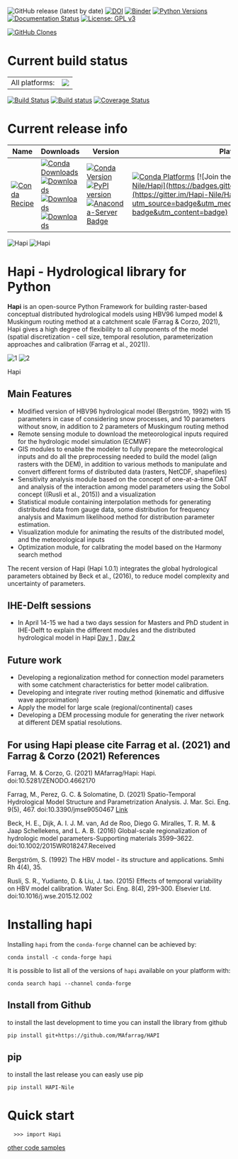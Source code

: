 ![GitHub release (latest by date)](https://img.shields.io/github/v/release/mafarrag/hapi)
[![DOI](https://zenodo.org/badge/DOI/10.5281/zenodo.4686056.svg)](https://doi.org/10.5281/zenodo.4686056)
[![Binder](https://mybinder.org/badge_logo.svg)](https://mybinder.org/v2/gh/MAfarrag/HAPI/master)
[![Python Versions](https://img.shields.io/pypi/pyversions/HAPI-Nile.png)](https://img.shields.io/pypi/pyversions/HAPI-Nile)
[![Documentation Status](https://readthedocs.org/projects/hapi-hm/badge/?version=latest)](https://hapi-hm.readthedocs.io/en/latest/?badge=latest)
[![License: GPL v3](https://img.shields.io/badge/License-GPLv3-blue.svg)](https://www.gnu.org/licenses/gpl-3.0)

[![GitHub Clones](https://img.shields.io/badge/dynamic/json?color=success&label=Clone&query=count&url=https://github.com/MAfarrag/Hapi/blob/master/clone.json?raw=True&logo=github)](https://github.com/MShawon/github-clone-count-badge)

Current build status
====================


<table><tr><td>All platforms:</td>
    <td>
      <a href="https://dev.azure.com/conda-forge/feedstock-builds/_build/latest?definitionId=12419&branchName=master">
        <img src="https://dev.azure.com/conda-forge/feedstock-builds/_apis/build/status/hapi-feedstock?branchName=master">
      </a>
    </td>
  </tr>
</table>

[![Build Status](https://travis-ci.com/MAfarrag/Hapi.svg?branch=master)](https://travis-ci.com/MAfarrag/Hapi)
[![Build status](https://ci.appveyor.com/api/projects/status/rys2u0l1nbmfjuww?svg=true)](https://ci.appveyor.com/project/MAfarrag/hapi)
[![Coverage Status](https://coveralls.io/repos/github/MAfarrag/Hapi/badge.svg?branch=master)](https://coveralls.io/github/MAfarrag/Hapi?branch=master)


Current release info
====================

| Name | Downloads | Version | Platforms |
| --- | --- | --- | --- |
| [![Conda Recipe](https://img.shields.io/badge/recipe-hapi-green.svg)](https://anaconda.org/conda-forge/hapi) | [![Conda Downloads](https://img.shields.io/conda/dn/conda-forge/hapi.svg)](https://anaconda.org/conda-forge/hapi) [![Downloads](https://pepy.tech/badge/hapi-nile)](https://pepy.tech/project/hapi-nile) [![Downloads](https://pepy.tech/badge/hapi-nile/month)](https://pepy.tech/project/hapi-nile) [![Downloads](https://pepy.tech/badge/hapi-nile/week)](https://pepy.tech/project/hapi-nile) | [![Conda Version](https://img.shields.io/conda/vn/conda-forge/hapi.svg)](https://anaconda.org/conda-forge/hapi) [![PyPI version](https://badge.fury.io/py/HAPI-Nile.svg)](https://badge.fury.io/py/HAPI-Nile) [![Anaconda-Server Badge](https://anaconda.org/conda-forge/hapi/badges/version.svg)](https://anaconda.org/conda-forge/hapi) | [![Conda Platforms](https://img.shields.io/conda/pn/conda-forge/hapi.svg)](https://anaconda.org/conda-forge/hapi) [![Join the chat at https://gitter.im/Hapi-Nile/Hapi](https://badges.gitter.im/Hapi-Nile/Hapi.svg)](https://gitter.im/Hapi-Nile/Hapi?utm_source=badge&utm_medium=badge&utm_campaign=pr-badge&utm_content=badge) |


![Hapi](/docs/img/Hapi4.png) ![Hapi](/docs/img/name.png)


Hapi - Hydrological library for Python 
=====================================================================
**Hapi** is an open-source Python Framework for building raster-based conceptual distributed hydrological models using HBV96 lumped 
model & Muskingum routing method at a catchment scale (Farrag & Corzo, 2021), Hapi gives a high degree of flexibility to all components of the model 
(spatial discretization - cell size, temporal resolution, parameterization approaches and calibration (Farrag et al., 2021)).


![1](/docs/img/Picture1.png)  ![2](/docs/img/Picture2.png)

Hapi 

Main Features
-------------
  - Modified version of HBV96 hydrological model (Bergström, 1992) with 15 parameters in case of considering
   snow processes, and 10 parameters without snow, in addition to 2 parameters of Muskingum routing method
  - Remote sensing module to download the meteorological inputs required for the hydrologic model simulation (ECMWF) 
  - GIS modules to enable the modeler to fully prepare the meteorological inputs and do all the preprocessing 
    needed to build the model (align rasters with the DEM), in addition to various methods to manipulate and 
    convert different forms of distributed data (rasters, NetCDF, shapefiles)
  - Sensitivity analysis module based on the concept of one-at-a-time OAT and analysis of the interaction among 
    model parameters using the Sobol concept ((Rusli et al., 2015)) and a visualization
  - Statistical module containing interpolation methods for generating distributed data from gauge data, some 
    distribution for frequency analysis and Maximum likelihood method for distribution parameter estimation.
  - Visualization module for animating the results of the distributed model, and the meteorological inputs
  - Optimization module, for calibrating the model based on the Harmony search method 

The recent version of Hapi (Hapi 1.0.1) integrates the global hydrological parameters obtained by Beck et al., (2016), 
to reduce model complexity and uncertainty of parameters.

IHE-Delft sessions
------------------
  - In April 14-15 we had a two days session for Masters and PhD student in IHE-Delft to explain the different modules and the distributed hydrological model in Hapi
[Day 1](https://youtu.be/HbmUdN9ehSo) ,  [Day 2](https://youtu.be/m7kHdOFQFIY)

Future work
-------------
  - Developing a regionalization method for connection model parameters with some catchment characteristics for better model calibration.
  - Developing and integrate river routing method (kinematic and diffusive wave approximation)
  - Apply the model for large scale (regional/continental) cases
  - Developing a DEM processing module for generating the river network at different DEM spatial resolutions.

For using Hapi please cite Farrag et al. (2021) and Farrag & Corzo (2021)
References
-------------
Farrag, M. & Corzo, G. (2021) MAfarrag/Hapi: Hapi. doi:10.5281/ZENODO.4662170

Farrag, M., Perez, G. C. & Solomatine, D. (2021) Spatio-Temporal Hydrological Model Structure and Parametrization Analysis. J. Mar. Sci. Eng. 9(5), 467. doi:10.3390/jmse9050467 [Link](https://www.researchgate.net/publication/351143581_Spatio-Temporal_Hydrological_Model_Structure_and_Parametrization_Analysis)

Beck, H. E., Dijk, A. I. J. M. van, Ad de Roo, Diego G. Miralles, T. R. M. & Jaap Schellekens,  and L. A. B. (2016) Global-scale regionalization of hydrologic model parameters-Supporting materials 3599–3622. doi:10.1002/2015WR018247.Received

Bergström, S. (1992) The HBV model - its structure and applications. Smhi Rh 4(4), 35.

Rusli, S. R., Yudianto, D. & Liu, J. tao. (2015) Effects of temporal variability on HBV model calibration. Water Sci. Eng. 8(4), 291–300. Elsevier Ltd. doi:10.1016/j.wse.2015.12.002


Installing hapi
===============

Installing `hapi` from the `conda-forge` channel can be achieved by:

```
conda install -c conda-forge hapi
```

It is possible to list all of the versions of `hapi` available on your platform with:

```
conda search hapi --channel conda-forge
```

## Install from Github
to install the last development to time you can install the library from github
```
pip install git+https://github.com/MAfarrag/HAPI
```

## pip
to install the last release you can easly use pip
```
pip install HAPI-Nile
```

Quick start
===========

```
  >>> import Hapi
```

[other code samples](https://hapi-hm.readthedocs.io/en/latest/?badge=latest)


